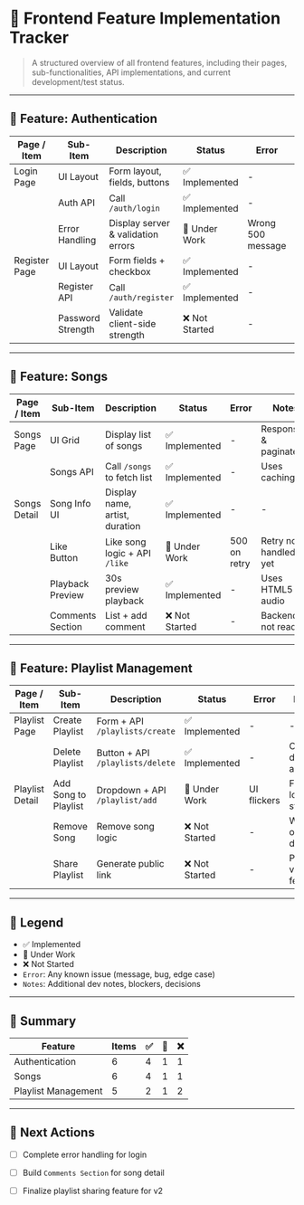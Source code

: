 # 🧩 Frontend Feature Implementation Tracker

> A structured overview of all frontend features, including their pages, sub-functionalities, API implementations, and current development/test status.

---

## 🔐 Feature: Authentication

| Page / Item | Sub-Item | Description | Status | Error | Notes |
|-------------|----------|-------------|--------|-------|-------|
| Login Page  | UI Layout | Form layout, fields, buttons | ✅ Implemented | - | Fully responsive |
|             | Auth API | Call `/auth/login` | ✅ Implemented | - | Token handled |
|             | Error Handling | Display server & validation errors | 🚧 Under Work | Wrong 500 message | Needs better UX |
| Register Page | UI Layout | Form fields + checkbox | ✅ Implemented | - | - |
|               | Register API | Call `/auth/register` | ✅ Implemented | - | - |
|               | Password Strength | Validate client-side strength | ❌ Not Started | - | - |

---

## 🎵 Feature: Songs

| Page / Item     | Sub-Item         | Description                         | Status | Error         | Notes                    |
|------------------|------------------|-------------------------------------|--------|---------------|--------------------------|
| Songs Page       | UI Grid          | Display list of songs               | ✅ Implemented | -           | Responsive & paginated  |
|                  | Songs API        | Call `/songs` to fetch list         | ✅ Implemented | -           | Uses caching            |
| Songs Detail     | Song Info UI     | Display name, artist, duration      | ✅ Implemented | -           | -                        |
|                  | Like Button      | Like song logic + API `/like`       | 🚧 Under Work | 500 on retry | Retry not handled yet    |
|                  | Playback Preview | 30s preview playback                | ✅ Implemented | -           | Uses HTML5 audio         |
|                  | Comments Section | List + add comment                  | ❌ Not Started | -           | Backend not ready        |

---

## 📂 Feature: Playlist Management

| Page / Item       | Sub-Item            | Description                        | Status | Error       | Notes                |
|-------------------|---------------------|------------------------------------|--------|-------------|----------------------|
| Playlist Page     | Create Playlist     | Form + API `/playlists/create`     | ✅ Implemented | -         | -                    |
|                   | Delete Playlist     | Button + API `/playlists/delete`   | ✅ Implemented | -         | Confirm dialog added |
| Playlist Detail   | Add Song to Playlist| Dropdown + API `/playlist/add`     | 🚧 Under Work | UI flickers | Fix loading state     |
|                   | Remove Song         | Remove song logic                  | ❌ Not Started | -         | Waiting on design     |
|                   | Share Playlist      | Generate public link               | ❌ Not Started | -         | Planned v2 feature    |

---

## 📌 Legend

- ✅ Implemented
- 🚧 Under Work
- ❌ Not Started
- `Error`: Any known issue (message, bug, edge case)
- `Notes`: Additional dev notes, blockers, decisions

---

## 🧮 Summary

| Feature              | Items | ✅ | 🚧 | ❌ |
|----------------------|-------|----|-----|----|
| Authentication       | 6     | 4  | 1   | 1  |
| Songs                | 6     | 4  | 1   | 1  |
| Playlist Management  | 5     | 2  | 1   | 2  |

---

## 🚀 Next Actions

- [ ] Complete error handling for login
- [ ] Build `Comments Section` for song detail
- [ ] Finalize playlist sharing feature for v2


